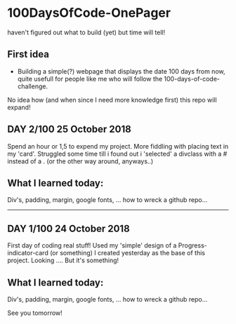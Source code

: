 # 100DaysOfCode-OnePager
haven't figured out what to build (yet) but time will tell!

First idea
-
- Building a simple(?) webpage that displays the date 100 days from now, quite usefull for people like me who will follow the 100-days-of-code-challenge.

No idea how (and when since I need more knowledge first) this repo will expand! 




DAY 2/100
25 October 2018
-
Spend an hour or 1,5 to expend my project. More fiddling with placing text in my 'card'. Struggled some time till i found out i 'selected' a divclass with a # instead of a . (or the other way around, anyways..)

What I learned today:
-
Div's, padding, margin, google fonts, ... how to wreck a github repo...

----------------
DAY 1/100
24 October 2018
-
First day of coding real stuff! Used my 'simple' design of a Progress-indicator-card (or something) I created yesterday as the base of this project. Looking .... But it's something! 

What I learned today:
-
Div's, padding, margin, google fonts, ... how to wreck a github repo... 

See you tomorrow! 
